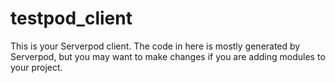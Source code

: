 # testpod_client

This is your Serverpod client. The code in here is mostly generated by
Serverpod, but you may want to make changes if you are adding modules to your
project.
